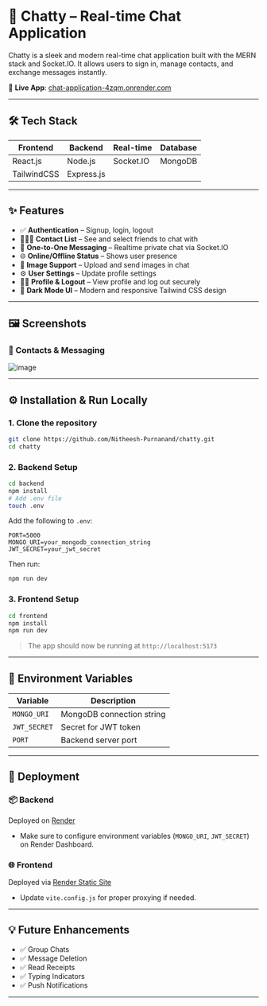 # 💬 Chatty – Real-time Chat Application

Chatty is a sleek and modern real-time chat application built with the MERN stack and Socket.IO. It allows users to sign in, manage contacts, and exchange messages instantly.

🚀 **Live App**: [chat-application-4zqm.onrender.com](https://chat-application-4zqm.onrender.com)

---

## 🛠 Tech Stack

| Frontend    | Backend    | Real-time | Database |
| ----------- | ---------- | --------- | -------- |
| React.js    | Node.js    | Socket.IO | MongoDB  |
| TailwindCSS | Express.js |           |          |

---

## ✨ Features

* ✅ **Authentication** – Signup, login, logout
* 🧑‍🤝‍🧑 **Contact List** – See and select friends to chat with
* 💬 **One-to-One Messaging** – Realtime private chat via Socket.IO
* 🌐 **Online/Offline Status** – Shows user presence
* 📸 **Image Support** – Upload and send images in chat
* ⚙️ **User Settings** – Update profile settings
* 🧑‍💼 **Profile & Logout** – View profile and log out securely
* 🎨 **Dark Mode UI** – Modern and responsive Tailwind CSS design

---

## 🖼️ Screenshots

### 🧑 Contacts & Messaging

![image](https://github.com/user-attachments/assets/c99303fa-ff44-47cc-9c70-4873c1e8c202)


---

## ⚙️ Installation & Run Locally

### 1. Clone the repository

```bash
git clone https://github.com/Nitheesh-Purnanand/chatty.git
cd chatty
```

### 2. Backend Setup

```bash
cd backend
npm install
# Add .env file
touch .env
```

Add the following to `.env`:

```
PORT=5000
MONGO_URI=your_mongodb_connection_string
JWT_SECRET=your_jwt_secret
```

Then run:

```bash
npm run dev
```

### 3. Frontend Setup

```bash
cd frontend
npm install
npm run dev
```

> The app should now be running at `http://localhost:5173`

---

## 🔐 Environment Variables

| Variable     | Description               |
| ------------ | ------------------------- |
| `MONGO_URI`  | MongoDB connection string |
| `JWT_SECRET` | Secret for JWT token      |
| `PORT`       | Backend server port       |

---

## 🧪 Deployment

### 📦 Backend

Deployed on [Render](https://render.com/)

* Make sure to configure environment variables (`MONGO_URI`, `JWT_SECRET`) on Render Dashboard.

### 🌐 Frontend

Deployed via [Render Static Site](https://render.com/docs/static-sites)

* Update `vite.config.js` for proper proxying if needed.

---

## 💡 Future Enhancements

* ✅ Group Chats
* ✅ Message Deletion
* ✅ Read Receipts
* ✅ Typing Indicators
* ✅ Push Notifications

---
